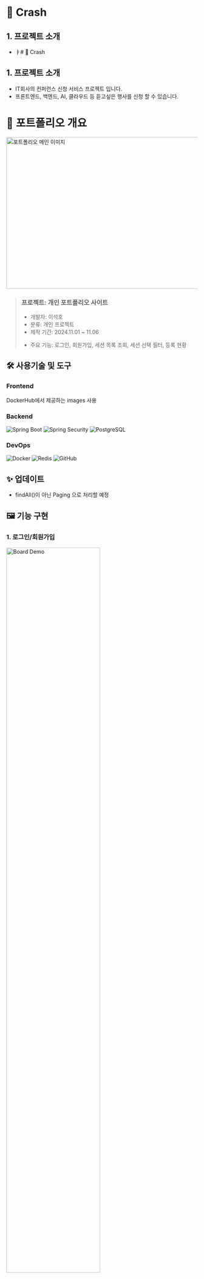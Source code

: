 # 📝 Crash



## 1. 프로젝트 소개
- ㅑ# 📝 Crash



## 1. 프로젝트 소개
- IT회사의 컨퍼런스 신청 서비스 프로젝트 입니다.
- 프론트엔드, 백엔드, AI, 클라우드 등 듣고싶은 행사를 신청 할 수 있습니다.

# 📝 포트폴리오 개요


  <img src="https://github.com/user-attachments/assets/25cb7664-19b2-41b9-aa76-0e3f4dcfba25" width="700" height="400" alt="포트폴리오 메인 이미지" />


> ### 프로젝트: 개인 포트폴리오 사이트
>
> - 개발자: 이석호  
>- 분류: 개인 프로젝트  
>- 제작 기간: 2024.11.01 ~ 11.06  
><!-- - 배포일: 2021.10.05-->
> - 주요 기능: 로그인, 회원가입, 세션 목록 조회, 세션 선택 필터, 등록 현황


## 🛠 사용기술 및 도구

### Frontend
DockerHub에서 제공하는 images 사용

### Backend
![Spring Boot](https://img.shields.io/badge/-Spring_Boot-6DB33F?logo=springboot&logoColor=white&style=flat)
![Spring Security](https://img.shields.io/badge/-Spring_Security-6DB33F?logo=springsecurity&logoColor=white&style=flat)
![PostgreSQL](https://img.shields.io/badge/-PostgreSQL-4169E1?logo=postgresql&logoColor=white&style=flat)

### DevOps
![Docker](https://img.shields.io/badge/-Docker-2496ED?logo=docker&logoColor=white&style=flat)
![Redis](https://img.shields.io/badge/-Redis-DC382D?logo=redis&logoColor=white&style=flat)
![GitHub](https://img.shields.io/badge/-GitHub-181717?logo=github&logoColor=white&style=flat)

<!-- ## 🔗 링크
- 웹사이트: [https://keemtj.com](https://keemtj.com)-->

## ✨ 업데이트
- findAll()이 아닌 Paging 으로 처리할 예정

## 🖼 기능 구현

### 1. 로그인/회원가입
<img src="https://github.com/user-attachments/assets/b63d1021-8018-49a2-8c81-8ac5bfde33ec" width="70%" alt="Board Demo">

- 로그인/회원가입 기능 구현함.
- 회원가입 안되면 로그인이 안되게 구현함.
  

### 2. 게시물/댓글/좋아요/팔로우 
<img src="https://github.com/user-attachments/assets/b9641119-76b4-4022-8dff-e1866d2b03ca" width="70%" alt="Board Demo">

- 게시물을 작성하고 본인 및 다른사용자가 좋아요 및 답글을 만들수 있도록 함.
- 본인에게 온 팔로우 요청 및 좋아요 를 확인할수 있도록 함.
- 팔로워 및 팔로잉 요청을 수락하거나 취소할경우 변경이 보이도록 함.
- 본인계정에서 프로필 편집, 작성한 게시물 및 답글을 한번에 볼 수 있고, 수정하거나 삭제 할 수 있도록 함.




